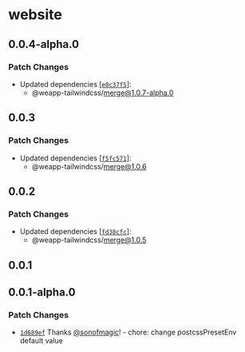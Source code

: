 # website

## 0.0.4-alpha.0

### Patch Changes

- Updated dependencies [[`e0c37f5`](https://github.com/sonofmagic/weapp-tailwindcss/commit/e0c37f5f546b143341a75701a1907f876df38fa9)]:
  - @weapp-tailwindcss/merge@1.0.7-alpha.0

## 0.0.3

### Patch Changes

- Updated dependencies [[`f5fc571`](https://github.com/sonofmagic/weapp-tailwindcss/commit/f5fc5713732fd093fb17991117862ef87aa0dd2f)]:
  - @weapp-tailwindcss/merge@1.0.6

## 0.0.2

### Patch Changes

- Updated dependencies [[`fd38cfc`](https://github.com/sonofmagic/weapp-tailwindcss/commit/fd38cfce64ee3edc7d454928367d76ff0e0c829a)]:
  - @weapp-tailwindcss/merge@1.0.5

## 0.0.1

## 0.0.1-alpha.0

### Patch Changes

- [`1d689ef`](https://github.com/sonofmagic/weapp-tailwindcss/commit/1d689efca6cf0de7e476b03b2be8d09284beae68) Thanks [@sonofmagic](https://github.com/sonofmagic)! - chore: change postcssPresetEnv default value

